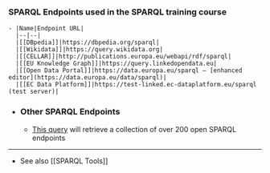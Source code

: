 ### SPARQL Endpoints used in the SPARQL training course
	- |Name|Endpoint URL|
	  |--|--|
	  |[[DBpedia]]|https://dbpedia.org/sparql|
	  |[[Wikidata]]|https://query.wikidata.org|
	  |[[CELLAR]]|http://publications.europa.eu/webapi/rdf/sparql|
	  |[[EU Knowledge Graph]]|https://query.linkedopendata.eu|
	  |[[Open Data Portal]]|https://data.europa.eu/sparql – [enhanced editor](https://data.europa.eu/data/sparql)|
	  |[[EC Data Platform]]|https://test-linked.ec-dataplatform.eu/sparql (test server)|
- ### Other SPARQL Endpoints
	- [This query](https://tinyurl.com/2e8z6y5e) will retrieve a collection of over 200 open SPARQL endpoints
- ---
- See also [[SPARQL Tools]]